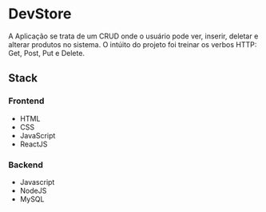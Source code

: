 # DevStore

A Aplicação se trata de um CRUD onde o usuário pode ver, inserir, deletar e alterar produtos no sistema. O intúito do projeto foi treinar os verbos HTTP: Get, Post, Put e Delete.  



## Stack


### Frontend

- HTML
- CSS
- JavaScript
- ReactJS

### Backend

- Javascript
- NodeJS
- MySQL
